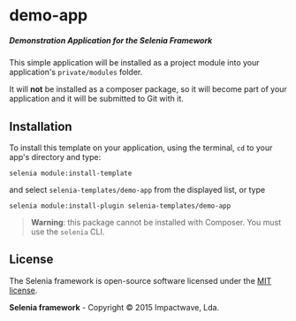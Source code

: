 # demo-app

##### Demonstration Application for the Selenia Framework

This simple application will be installed as a project module into your application's `private/modules` folder.

It will **not** be installed as a composer package, so it will become part of your application and it will be submitted to
Git with it.

## Installation

To install this template on your application, using the terminal, `cd` to your app's directory and type:

```shell
selenia module:install-template
```

and select `selenia-templates/demo-app` from the displayed list, or type

```shell
selenia module:install-plugin selenia-templates/demo-app
```

> **Warning**: this package cannot be installed with Composer. You must use the `selenia` CLI.

## License

The Selenia framework is open-source software licensed under the [MIT license](http://opensource.org/licenses/MIT).

**Selenia framework** - Copyright &copy; 2015 Impactwave, Lda.
